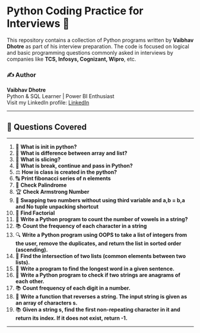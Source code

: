 # Python Coding Practice for Interviews 🚀

This repository contains a collection of Python programs written by **Vaibhav Dhotre** as part of his interview preparation. The code is focused on logical and basic programming questions commonly asked in interviews by companies like **TCS, Infosys, Cognizant, Wipro**, etc.

### ✍️ Author  
**Vaibhav Dhotre**  
Python & SQL Learner | Power BI Enthusiast  
Visit my LinkedIn profile: [LinkedIn](https://www.linkedin.com/in/vaibhavd08/)

---
## 🧠 Questions Covered
---
1. 📝 **What is __init__ in python?**
2. 🧹 **What is difference between array and list?**
3. 🔗 **What is slicing?**
4. 🔢 **What is break, continue and pass in Python?**
5. ⚖️ **How is class is created in the python?**
6. 🔠 **Print fibonacci series of n elements**
7. 🔢 **Check Palindrome**
8. 🏆 **Check Armstrong Number**
9. 🔀 **Swapping two numbers without using third variable and a,b = b,a and No tuple unpacking shortcut**
10. 🔄 **Find Factorial**
11. 🔁 **Write a Python program to count the number of vowels in a string?**
12. 📚 **Count the frequency of each character in a string**
13. 🔍 **Write a Python program using OOPS to take a list of integers from the user, remove the duplicates, and return the list in sorted order (ascending).**
14. 🔢 **Find the intersection of two lists (common elements between two lists).**
15. 🔄 **Write a program to find the longest word in a given sentence.**
16. 💬 **Write a Python program to check if two strings are anagrams of each other.**
17. 📚 **Count frequency of each digit in a number.**
18. 🔄 **Write a function that reverses a string. The input string is given as an array of characters s.**
19. 📚 **Given a string s, find the first non-repeating character in it and return its index. If it does not exist, return -1.**
---





